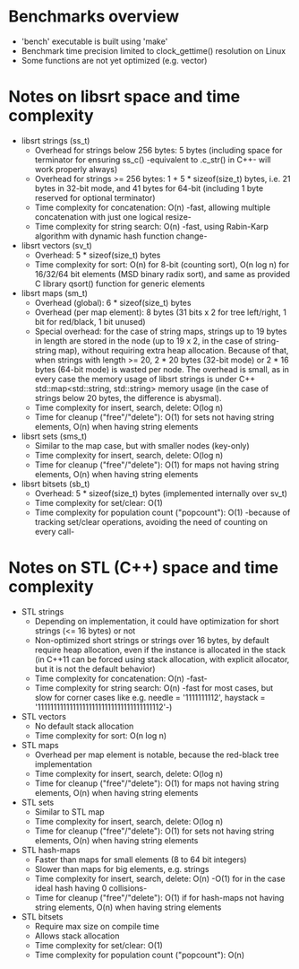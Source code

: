 Benchmarks overview
===

* 'bench' executable is built using 'make'
* Benchmark time precision limited to clock\_gettime() resolution on Linux
* Some functions are not yet optimized (e.g. vector)

Notes on libsrt space and time complexity
===

* libsrt strings (ss\_t)
  * Overhead for strings below 256 bytes: 5 bytes (including space for terminator for ensuring ss\_c() -equivalent to .c\_str() in C++- will work properly always)
  * Overhead for strings >= 256 bytes: 1 + 5 * sizeof(size\_t) bytes, i.e. 21 bytes in 32-bit mode, and 41 bytes for 64-bit (including 1 byte reserved for optional terminator)
  * Time complexity for concatenation: O(n)  -fast, allowing multiple concatenation with just one logical resize-
  * Time complexity for string search: O(n)  -fast, using Rabin-Karp algorithm with dynamic hash function change-
* libsrt vectors (sv\_t)
  * Overhead: 5 * sizeof(size\_t) bytes
  * Time complexity for sort: O(n) for 8-bit (counting sort), O(n log n) for 16/32/64 bit elements (MSD binary radix sort), and same as provided C library qsort() function for generic elements
* libsrt maps (sm\_t)
  * Overhead (global): 6 * sizeof(size\_t) bytes
  * Overhead (per map element): 8 bytes (31 bits x 2 for tree left/right, 1 bit for red/black, 1 bit unused)
  * Special overhead: for the case of string maps, strings up to 19 bytes in length are stored in the node (up to 19 x 2, in the case of string-string map), without requiring extra heap allocation. Because of that, when strings with length >= 20, 2 * 20 bytes (32-bit mode) or 2 * 16 bytes (64-bit mode) is wasted per node. The overhead is small, as in every case the memory usage of libsrt strings is under C++ std::map<std::string, std::string> memory usage (in the case of strings below 20 bytes, the difference is abysmal).
  * Time complexity for insert, search, delete: O(log n)
  * Time for cleanup ("free"/"delete"): O(1) for sets not having string elements, O(n) when having string elements
* libsrt sets (sms\_t)
  * Similar to the map case, but with smaller nodes (key-only)
  * Time complexity for insert, search, delete: O(log n)
  * Time for cleanup ("free"/"delete"): O(1) for maps not having string elements, O(n) when having string elements
* libsrt bitsets (sb\_t)
  * Overhead: 5 * sizeof(size\_t) bytes (implemented internally over sv\_t)
  * Time complexity for set/clear: O(1)
  * Time complexity for population count ("popcount"): O(1)  -because of tracking set/clear operations, avoiding the need of counting on every call-

Notes on STL (C++) space and time complexity
===

* STL strings
  * Depending on implementation, it could have optimization for short strings (<= 16 bytes) or not
  * Non-optimized short strings or strings over 16 bytes, by default require heap allocation, even if the instance is allocated in the stack (in C++11 can be forced using stack allocation, with explicit allocator, but it is not the default behavior)
  * Time complexity for concatenation: O(n)  -fast-
  * Time complexity for string search: O(n)  -fast for most cases, but slow for corner cases like e.g. needle = '1111111112', haystack = '111111111111111111111111111111111111112'-)
* STL vectors
  * No default stack allocation
  * Time complexity for sort: O(n log n)
* STL maps
  * Overhead per map element is notable, because the red-black tree implementation
  * Time complexity for insert, search, delete: O(log n)
  * Time for cleanup ("free"/"delete"): O(1) for maps not having string elements, O(n) when having string elements
* STL sets
  * Similar to STL map
  * Time complexity for insert, search, delete: O(log n)
  * Time for cleanup ("free"/"delete"): O(1) for sets not having string elements, O(n) when having string elements
* STL hash-maps
  * Faster than maps for small elements (8 to 64 bit integers)
  * Slower than maps for big elements, e.g. strings
  * Time complexity for insert, search, delete: O(n)  -O(1) for in the case ideal hash having 0 collisions-
  * Time for cleanup ("free"/"delete"): O(1) if for hash-maps not having string elements, O(n) when having string elements
* STL bitsets
  * Require max size on compile time
  * Allows stack allocation
  * Time complexity for set/clear: O(1)
  * Time complexity for population count ("popcount"): O(n)

